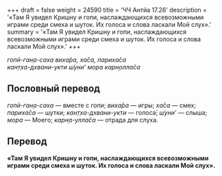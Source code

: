 +++
draft = false
weight = 24590
title = 'ЧЧ Антйа 17.26'
description = '«Там Я увидел Кришну и гопи, наслаждающихся всевозможными играми среди смеха и шуток. Их голоса и слова ласкали Мой слух».'
summary = '«Там Я увидел Кришну и гопи, наслаждающихся всевозможными играми среди смеха и шуток. Их голоса и слова ласкали Мой слух».'
+++

_гопӣ-ган̣а-саха виха̄ра, ха̄са, париха̄са  
кан̣т̣ха-дхвани-укти ш́уни’ мора карн̣олла̄са_

## Пословный перевод

_гопӣ_\-_ган̣а_\-_саха_ — вместе с _гопи_; _виха̄ра_ — игры; _ха̄са_ — смех; _париха̄са_ — шутки; _кан̣т̣ха_\-_дхвани_\-_укти_ — голоса́; _ш́уни’_ — слыша; _мора_ — Моего; _карн̣а_\-_улла̄са_ — отрада для слуха.

## Перевод

**«Там Я увидел Кришну и гопи, наслаждающихся всевозможными играми среди смеха и шуток. Их голоса и слова ласкали Мой слух».**
